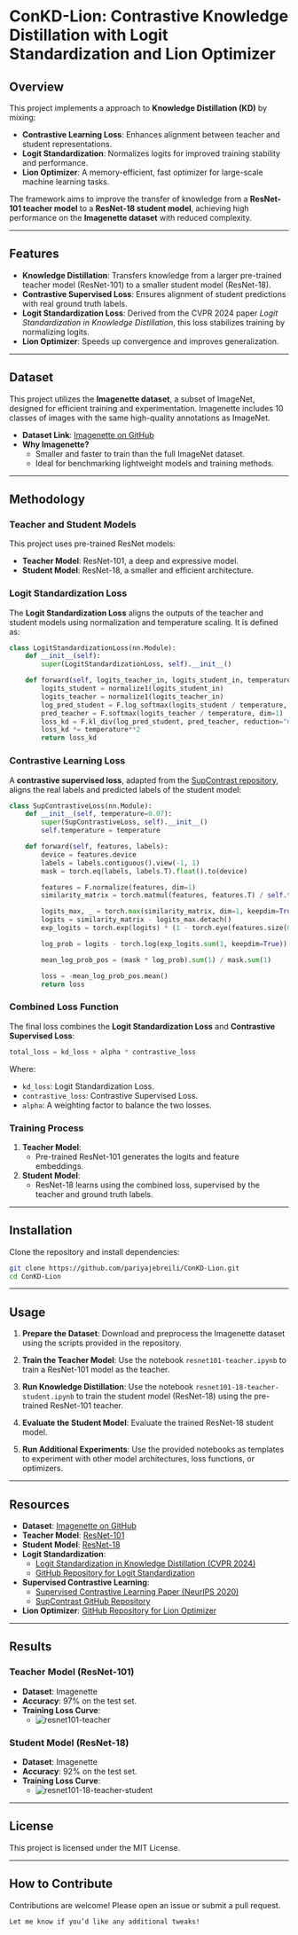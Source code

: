 # ConKD-Lion: Contrastive Knowledge Distillation with Logit Standardization and Lion Optimizer

## Overview
This project implements a approach to **Knowledge Distillation (KD)** by mixing:
- **Contrastive Learning Loss**: Enhances alignment between teacher and student representations.
- **Logit Standardization**: Normalizes logits for improved training stability and performance.
- **Lion Optimizer**: A memory-efficient, fast optimizer for large-scale machine learning tasks.

The framework aims to improve the transfer of knowledge from a **ResNet-101 teacher model** to a **ResNet-18 student model**, achieving high performance on the **Imagenette dataset** with reduced complexity.

---

## Features
- **Knowledge Distillation**: Transfers knowledge from a larger pre-trained teacher model (ResNet-101) to a smaller student model (ResNet-18).
- **Contrastive Supervised Loss**: Ensures alignment of student predictions with real ground truth labels.
- **Logit Standardization Loss**: Derived from the CVPR 2024 paper *Logit Standardization in Knowledge Distillation*, this loss stabilizes training by normalizing logits.
- **Lion Optimizer**: Speeds up convergence and improves generalization.

---

## Dataset
This project utilizes the **Imagenette dataset**, a subset of ImageNet, designed for efficient training and experimentation. Imagenette includes 10 classes of images with the same high-quality annotations as ImageNet.

- **Dataset Link**: [Imagenette on GitHub](https://github.com/fastai/imagenette)
- **Why Imagenette?**
  - Smaller and faster to train than the full ImageNet dataset.
  - Ideal for benchmarking lightweight models and training methods.

---

## Methodology

### Teacher and Student Models
This project uses pre-trained ResNet models:
- **Teacher Model**: ResNet-101, a deep and expressive model.
- **Student Model**: ResNet-18, a smaller and efficient architecture.

### Logit Standardization Loss
The **Logit Standardization Loss** aligns the outputs of the teacher and student models using normalization and temperature scaling. It is defined as:
```python
class LogitStandardizationLoss(nn.Module):
    def __init__(self):
        super(LogitStandardizationLoss, self).__init__()

    def forward(self, logits_teacher_in, logits_student_in, temperature=2):
        logits_student = normalize1(logits_student_in) 
        logits_teacher = normalize1(logits_teacher_in)
        log_pred_student = F.log_softmax(logits_student / temperature, dim=1)
        pred_teacher = F.softmax(logits_teacher / temperature, dim=1)
        loss_kd = F.kl_div(log_pred_student, pred_teacher, reduction="none").sum(1).mean()
        loss_kd *= temperature**2
        return loss_kd
```

### Contrastive Learning Loss
A **contrastive supervised loss**, adapted from the [SupContrast repository](https://github.com/HobbitLong/SupContrast/tree/master), aligns the real labels and predicted labels of the student model:
```python
class SupContrastiveLoss(nn.Module):
    def __init__(self, temperature=0.07):
        super(SupContrastiveLoss, self).__init__()
        self.temperature = temperature

    def forward(self, features, labels):
        device = features.device
        labels = labels.contiguous().view(-1, 1)
        mask = torch.eq(labels, labels.T).float().to(device)

        features = F.normalize(features, dim=1)
        similarity_matrix = torch.matmul(features, features.T) / self.temperature

        logits_max, _ = torch.max(similarity_matrix, dim=1, keepdim=True)
        logits = similarity_matrix - logits_max.detach()
        exp_logits = torch.exp(logits) * (1 - torch.eye(features.size(0)).to(device))

        log_prob = logits - torch.log(exp_logits.sum(1, keepdim=True))

        mean_log_prob_pos = (mask * log_prob).sum(1) / mask.sum(1)

        loss = -mean_log_prob_pos.mean()
        return loss
```

### Combined Loss Function
The final loss combines the **Logit Standardization Loss** and **Contrastive Supervised Loss**:
```python
total_loss = kd_loss + alpha * contrastive_loss
```
Where:
- `kd_loss`: Logit Standardization Loss.
- `contrastive_loss`: Contrastive Supervised Loss.
- `alpha`: A weighting factor to balance the two losses.

### Training Process
1. **Teacher Model**:
   - Pre-trained ResNet-101 generates the logits and feature embeddings.
2. **Student Model**:
   - ResNet-18 learns using the combined loss, supervised by the teacher and ground truth labels.

---

## Installation
Clone the repository and install dependencies:
```bash
git clone https://github.com/pariyajebreili/ConKD-Lion.git
cd ConKD-Lion
```

---
## Usage

1. **Prepare the Dataset**:
   Download and preprocess the Imagenette dataset using the scripts provided in the repository.

2. **Train the Teacher Model**:
   Use the notebook `resnet101-teacher.ipynb` to train a ResNet-101 model as the teacher.

3. **Run Knowledge Distillation**:
   Use the notebook `resnet101-18-teacher-student.ipynb` to train the student model (ResNet-18) using the pre-trained ResNet-101 teacher.


4. **Evaluate the Student Model**:
   Evaluate the trained ResNet-18 student model.

5. **Run Additional Experiments**:
   Use the provided notebooks as templates to experiment with other model architectures, loss functions, or optimizers.

---

## Resources
- **Dataset**: [Imagenette on GitHub](https://github.com/fastai/imagenette)
- **Teacher Model**: [ResNet-101](https://pytorch.org/vision/stable/models.html#id10)
- **Student Model**: [ResNet-18](https://pytorch.org/vision/stable/models.html#id12)
- **Logit Standardization**:
  - [Logit Standardization in Knowledge Distillation (CVPR 2024)](https://openaccess.thecvf.com/content/CVPR2024/papers/Sun_Logit_Standardization_in_Knowledge_Distillation_CVPR_2024_paper.pdf)
  - [GitHub Repository for Logit Standardization](https://github.com/sunshangquan/logit-standardization-KD)
- **Supervised Contrastive Learning**:
  - [Supervised Contrastive Learning Paper (NeurIPS 2020)](https://arxiv.org/abs/2004.11362)
  - [SupContrast GitHub Repository](https://github.com/HobbitLong/SupContrast/tree/master)
- **Lion Optimizer**: [GitHub Repository for Lion Optimizer](https://github.com/google/automl/tree/master/lion)

---
## Results

### Teacher Model (ResNet-101)
- **Dataset**: Imagenette
- **Accuracy**: 97% on the test set.
- **Training Loss Curve**:
  - ![resnet101-teacher](resnet101-teacher_output.png)

### Student Model (ResNet-18)
- **Dataset**: Imagenette
- **Accuracy**: 92% on the test set.
- **Training Loss Curve**:
  - ![resnet101-18-teacher-student](resnet101-18-teacher-student_output.png)


---

## License
This project is licensed under the MIT License.

---

## How to Contribute
Contributions are welcome! Please open an issue or submit a pull request.
```
Let me know if you’d like any additional tweaks!
```
